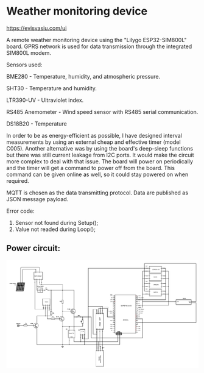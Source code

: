 # Weather monitoring device

https://evisvasiu.com/ui

 
A remote weather monitoring device using the "Lilygo ESP32-SIM800L" board. GPRS network is used for data transmission through the integrated SIM800L modem. 

Sensors used:

BME280 - Temperature, humidity, and atmospheric pressure. 

SHT30 - Temperature and humidity. 

LTR390-UV -  Ultraviolet index.

RS485 Anemometer - Wind speed sensor with RS485 serial communication.

DS18B20 - Temperature

In order to be as energy-efficient as possible, I have designed interval measurements by using an external cheap and effective timer (model C005). Another alternative was by using the board's deep-sleep functions but there was still current leakage from I2C ports. It would make the circuit more complex to deal with that issue. The board will power on periodically and the timer will get a command to power off from the board. This command can be given online as well, so it could stay powered on when required. 


MQTT is chosen as the data transmitting protocol. Data are published as JSON message payload. 

Error code:
1. Sensor not found during Setup();
2. Value not readed during Loop();

## Power circuit:

![Power circuit](schematic.png)




